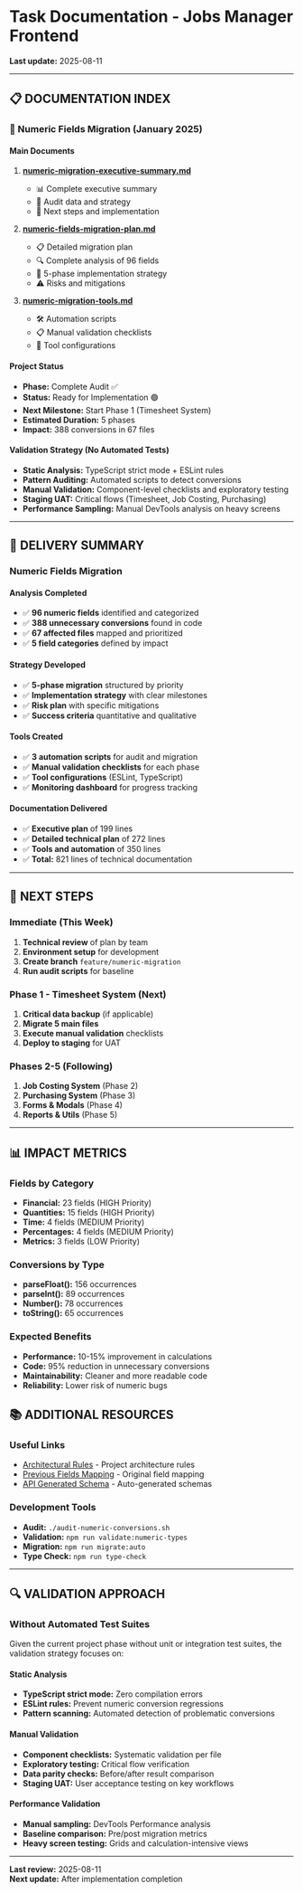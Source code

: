 # Task Documentation - Jobs Manager Frontend

**Last update:** 2025-08-11

---

## 📋 DOCUMENTATION INDEX

### 🔢 Numeric Fields Migration (January 2025)

#### Main Documents

1. **[numeric-migration-executive-summary.md](./numeric-migration-executive-summary.md)**

   - 📊 Complete executive summary
   - 🎯 Audit data and strategy
   - 🚀 Next steps and implementation

2. **[numeric-fields-migration-plan.md](./numeric-fields-migration-plan.md)**

   - 📋 Detailed migration plan
   - 🔍 Complete analysis of 96 fields
   - 📅 5-phase implementation strategy
   - ⚠️ Risks and mitigations

3. **[numeric-migration-tools.md](./numeric-migration-tools.md)**
   - 🛠️ Automation scripts
   - 📋 Manual validation checklists
   - 🔧 Tool configurations

#### Project Status

- **Phase:** Complete Audit ✅
- **Status:** Ready for Implementation 🟢
- **Next Milestone:** Start Phase 1 (Timesheet System)
- **Estimated Duration:** 5 phases
- **Impact:** 388 conversions in 67 files

#### Validation Strategy (No Automated Tests)

- **Static Analysis:** TypeScript strict mode + ESLint rules
- **Pattern Auditing:** Automated scripts to detect conversions
- **Manual Validation:** Component-level checklists and exploratory testing
- **Staging UAT:** Critical flows (Timesheet, Job Costing, Purchasing)
- **Performance Sampling:** Manual DevTools analysis on heavy screens

---

## 🎯 DELIVERY SUMMARY

### Numeric Fields Migration

#### Analysis Completed

- ✅ **96 numeric fields** identified and categorized
- ✅ **388 unnecessary conversions** found in code
- ✅ **67 affected files** mapped and prioritized
- ✅ **5 field categories** defined by impact

#### Strategy Developed

- ✅ **5-phase migration** structured by priority
- ✅ **Implementation strategy** with clear milestones
- ✅ **Risk plan** with specific mitigations
- ✅ **Success criteria** quantitative and qualitative

#### Tools Created

- ✅ **3 automation scripts** for audit and migration
- ✅ **Manual validation checklists** for each phase
- ✅ **Tool configurations** (ESLint, TypeScript)
- ✅ **Monitoring dashboard** for progress tracking

#### Documentation Delivered

- ✅ **Executive plan** of 199 lines
- ✅ **Detailed technical plan** of 272 lines
- ✅ **Tools and automation** of 350 lines
- ✅ **Total:** 821 lines of technical documentation

---

## 🚀 NEXT STEPS

### Immediate (This Week)

1. **Technical review** of plan by team
2. **Environment setup** for development
3. **Create branch** `feature/numeric-migration`
4. **Run audit scripts** for baseline

### Phase 1 - Timesheet System (Next)

1. **Critical data backup** (if applicable)
2. **Migrate 5 main files**
3. **Execute manual validation** checklists
4. **Deploy to staging** for UAT

### Phases 2-5 (Following)

1. **Job Costing System** (Phase 2)
2. **Purchasing System** (Phase 3)
3. **Forms & Modals** (Phase 4)
4. **Reports & Utils** (Phase 5)

---

## 📊 IMPACT METRICS

### Fields by Category

- **Financial:** 23 fields (HIGH Priority)
- **Quantities:** 15 fields (HIGH Priority)
- **Time:** 4 fields (MEDIUM Priority)
- **Percentages:** 4 fields (MEDIUM Priority)
- **Metrics:** 3 fields (LOW Priority)

### Conversions by Type

- **parseFloat():** 156 occurrences
- **parseInt():** 89 occurrences
- **Number():** 78 occurrences
- **toString():** 65 occurrences

### Expected Benefits

- **Performance:** 10-15% improvement in calculations
- **Code:** 95% reduction in unnecessary conversions
- **Maintainability:** Cleaner and more readable code
- **Reliability:** Lower risk of numeric bugs

## 📚 ADDITIONAL RESOURCES

### Useful Links

- [Architectural Rules](./../rules/) - Project architecture rules
- [Previous Fields Mapping](./../../previous_fields_mapping.md) - Original field mapping
- [API Generated Schema](./../../src/api/generated/api.ts) - Auto-generated schemas

### Development Tools

- **Audit:** `./audit-numeric-conversions.sh`
- **Validation:** `npm run validate:numeric-types`
- **Migration:** `npm run migrate:auto`
- **Type Check:** `npm run type-check`

---

## 🔍 VALIDATION APPROACH

### Without Automated Test Suites

Given the current project phase without unit or integration test suites, the validation strategy focuses on:

#### Static Analysis

- **TypeScript strict mode:** Zero compilation errors
- **ESLint rules:** Prevent numeric conversion regressions
- **Pattern scanning:** Automated detection of problematic conversions

#### Manual Validation

- **Component checklists:** Systematic validation per file
- **Exploratory testing:** Critical flow verification
- **Data parity checks:** Before/after result comparison
- **Staging UAT:** User acceptance testing on key workflows

#### Performance Validation

- **Manual sampling:** DevTools Performance analysis
- **Baseline comparison:** Pre/post migration metrics
- **Heavy screen testing:** Grids and calculation-intensive views

---

**Last review:** 2025-08-11  
**Next update:** After implementation completion
